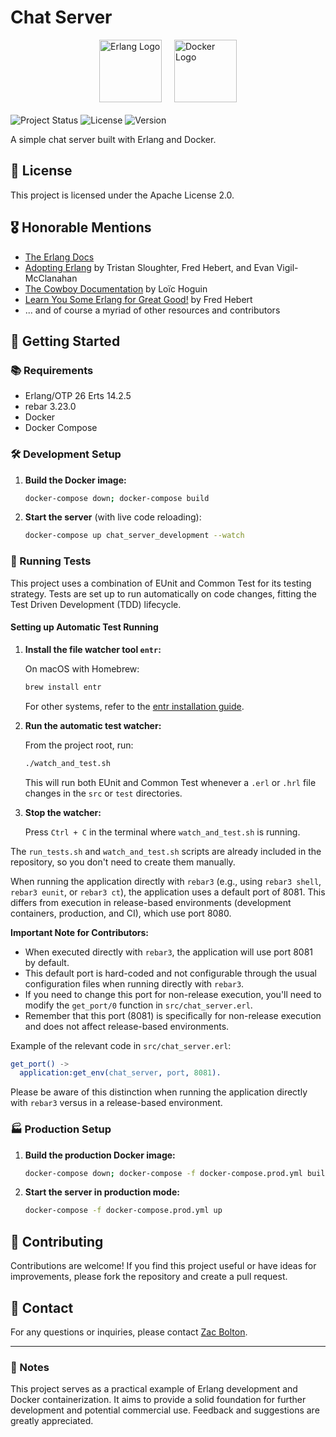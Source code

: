 # Chat Server

<div style="display: flex; justify-content: center; align-items: center; gap: 20px; margin-bottom: 20px">
  <img src="https://www.erlang.org/favicon.ico" alt="Erlang Logo" style="width: 100px; height: auto;"/>
  <img src="https://www.docker.com/wp-content/uploads/2022/03/Moby-logo.png" alt="Docker Logo" style="width: 100px; height: auto;"/>
</div>

![Project Status](https://img.shields.io/badge/status-in%20development-yellow)
![License](https://img.shields.io/badge/license-Apache%202.0-blue)
![Version](https://img.shields.io/badge/version-0.1.0-blue)

A simple chat server built with Erlang and Docker.

## 📝 License

This project is licensed under the Apache License 2.0.

## 🎖️ Honorable Mentions

- [The Erlang Docs](https://www.erlang.org/)
- [Adopting Erlang](https://adoptingerlang.org/) by Tristan Sloughter, Fred
  Hebert, and Evan Vigil-McClanahan
- [The Cowboy Documentation](https://ninenines.eu/docs/en/cowboy/2.9/guide/) by
  Loïc Hoguin
- [Learn You Some Erlang for Great Good!](https://learnyousomeerlang.com/) by
  Fred Hebert
- ... and of course a myriad of other resources and contributors

## 🚀 Getting Started

### 📚 Requirements

- Erlang/OTP 26 Erts 14.2.5
- rebar 3.23.0
- Docker
- Docker Compose

### 🛠️ Development Setup

1. **Build the Docker image:**

   ```sh
   docker-compose down; docker-compose build
   ```

2. **Start the server** (with live code reloading):
   ```sh
   docker-compose up chat_server_development --watch
   ```

### 🧪 Running Tests

This project uses a combination of EUnit and Common Test for its testing
strategy. Tests are set up to run automatically on code changes, fitting the
Test Driven Development (TDD) lifecycle.

#### Setting up Automatic Test Running

1. **Install the file watcher tool `entr`:**

   On macOS with Homebrew:

   ```sh
   brew install entr
   ```

   For other systems, refer to the [entr installation
   guide](https://github.com/eradman/entr#installation).

2. **Run the automatic test watcher:**

   From the project root, run:

   ```sh
   ./watch_and_test.sh
   ```

   This will run both EUnit and Common Test whenever a `.erl` or `.hrl` file
   changes in the `src` or `test` directories.

3. **Stop the watcher:**

   Press `Ctrl + C` in the terminal where `watch_and_test.sh` is running.

The `run_tests.sh` and `watch_and_test.sh` scripts are already included in the
repository, so you don't need to create them manually.

When running the application directly with `rebar3` (e.g., using `rebar3 shell`,
`rebar3 eunit`, or `rebar3 ct`), the application uses a default port of 8081.
This differs from execution in release-based environments (development
containers, production, and CI), which use port 8080.

**Important Note for Contributors:**

- When executed directly with `rebar3`, the application will use port 8081 by
  default.
- This default port is hard-coded and not configurable through the usual
  configuration files when running directly with `rebar3`.
- If you need to change this port for non-release execution, you'll need to
  modify the `get_port/0` function in `src/chat_server.erl`.
- Remember that this port (8081) is specifically for non-release execution and
  does not affect release-based environments.

Example of the relevant code in `src/chat_server.erl`:

```erlang
get_port() ->
  application:get_env(chat_server, port, 8081).
```

Please be aware of this distinction when running the application directly with
`rebar3` versus in a release-based environment.

### 🏭 Production Setup

1. **Build the production Docker image:**

   ```sh
   docker-compose down; docker-compose -f docker-compose.prod.yml build
   ```

2. **Start the server in production mode:**
   ```sh
   docker-compose -f docker-compose.prod.yml up
   ```

## 🤝 Contributing

Contributions are welcome! If you find this project useful or have ideas for
improvements, please fork the repository and create a pull request.

## 📧 Contact

For any questions or inquiries, please contact [Zac Bolton](mailto:zacbolton2129@gmail.com).

---

### 📝 Notes

This project serves as a practical example of Erlang development and Docker
containerization. It aims to provide a solid foundation for further development
and potential commercial use. Feedback and suggestions are greatly appreciated.
